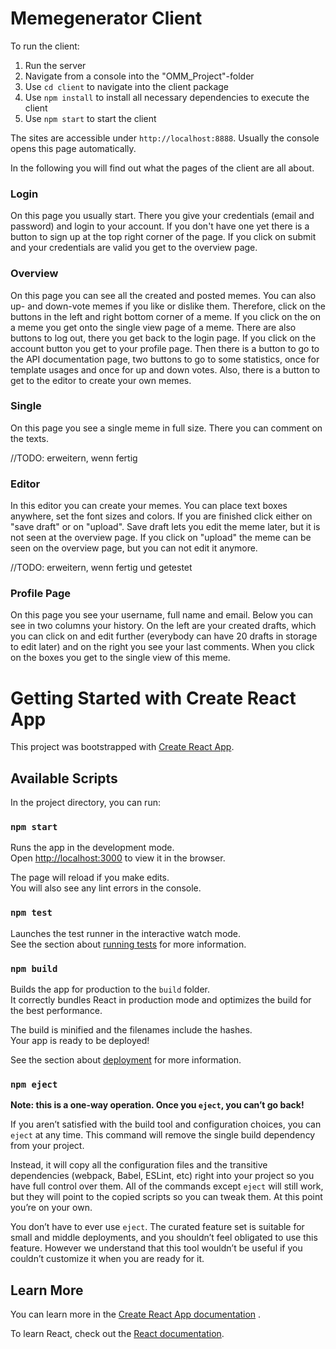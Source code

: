 # Memegenerator Client

To run the client:

1. Run the server
2. Navigate from a console into the "OMM_Project"-folder
3. Use `cd client` to navigate into the client package
4. Use `npm install` to install all necessary dependencies to execute the client
5. Use `npm start` to start the client

The sites are accessible under `http://localhost:8888`. Usually the console opens this page
automatically.

In the following you will find out what the pages of the client are all about.

### Login

On this page you usually start. There you give your credentials (email and password) and login to
your account. If you don't have one yet there is a button to sign up at the top right corner of the
page. If you click on submit and your credentials are valid you get to the overview page.

### Overview

On this page you can see all the created and posted memes. You can also up- and down-vote memes if
you like or dislike them. Therefore, click on the buttons in the left and right bottom corner of a
meme. If you click on the on a meme you get onto the single view page of a meme. There are also
buttons to log out, there you get back to the login page. If you click on the account button you get
to your profile page. Then there is a button to go to the API documentation page, two buttons to go
to some statistics, once for template usages and once for up and down votes. Also, there is a button
to get to the editor to create your own memes.

### Single

On this page you see a single meme in full size. There you can comment on the texts.

//TODO: erweitern, wenn fertig

### Editor

In this editor you can create your memes. You can place text boxes anywhere, set the font sizes and 
colors. If you are finished click either on "save draft" or on "upload". Save draft lets you 
edit the meme later, but it is not seen at the overview page. If you click on "upload" the meme 
can be seen on the overview page, but you can not edit it anymore.

//TODO: erweitern, wenn fertig und getestet

### Profile Page
On this page you see your username, full name and email. Below you can see in two columns your 
history. On the left are your created drafts, which you can click on and edit further (everybody 
can have 20 drafts in storage to edit later) and on the right you see your last comments. When 
you click on the boxes you get to the single view of this meme.



#

#

#

# Getting Started with Create React App

This project was bootstrapped with [Create React App](https://github.com/facebook/create-react-app).

## Available Scripts

In the project directory, you can run:

### `npm start`

Runs the app in the development mode.\
Open [http://localhost:3000](http://localhost:3000) to view it in the browser.

The page will reload if you make edits.\
You will also see any lint errors in the console.

### `npm test`

Launches the test runner in the interactive watch mode.\
See the section
about [running tests](https://facebook.github.io/create-react-app/docs/running-tests) for more
information.

### `npm build`

Builds the app for production to the `build` folder.\
It correctly bundles React in production mode and optimizes the build for the best performance.

The build is minified and the filenames include the hashes.\
Your app is ready to be deployed!

See the section about [deployment](https://facebook.github.io/create-react-app/docs/deployment) for
more information.

### `npm eject`

**Note: this is a one-way operation. Once you `eject`, you can’t go back!**

If you aren’t satisfied with the build tool and configuration choices, you can `eject` at any time.
This command will remove the single build dependency from your project.

Instead, it will copy all the configuration files and the transitive dependencies (webpack, Babel,
ESLint, etc) right into your project so you have full control over them. All of the commands
except `eject` will still work, but they will point to the copied scripts so you can tweak them. At
this point you’re on your own.

You don’t have to ever use `eject`. The curated feature set is suitable for small and middle
deployments, and you shouldn’t feel obligated to use this feature. However we understand that this
tool wouldn’t be useful if you couldn’t customize it when you are ready for it.

## Learn More

You can learn more in
the [Create React App documentation](https://facebook.github.io/create-react-app/docs/getting-started)
.

To learn React, check out the [React documentation](https://reactjs.org/).
